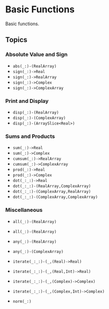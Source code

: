 # Basic Functions

Basic functions.

## Topics

### Absolute Value and Sign
- ``abs(_:)-(RealArray)``
- ``sign(_:)->Real``
- ``sign(_:)->RealArray``
- ``sign(_:)->Complex``
- ``sign(_:)->ComplexArray``

### Print and Display
- ``disp(_:)-(RealArray)``
- ``disp(_:)-(ComplexArray)``
- ``disp(_:)-(ArraySlice<Real>)``

### Sums and Products
- ``sum(_:)->Real``
- ``sum(_:)->Complex``
- ``cumsum(_:)->RealArray``
- ``cumsum(_:)->ComplexArray``
- ``prod(_:)->Real``
- ``prod(_:)->Complex``
- ``dot(_:_:)->Real``
- ``dot(_:_:)-(RealArray,ComplexArray)``
- ``dot(_:_:)-(ComplexArray,RealArray)``
- ``dot(_:_:)-(ComplexArray,ComplexArray)``

### Miscellaneous

- ``all(_:)-(RealArray)``
- ``all(_:)-(RealArray)``
- ``any(_:)-(RealArray)``
- ``any(_:)-(ComplexArray)``

- ``iterate(_:_:)-(_,(Real)->Real)``
- ``iterate(_:_:)-(_,(Real,Int)->Real)``
- ``iterate(_:_:)-(_,(Complex)->Complex)``
- ``iterate(_:_:)-(_,(Complex,Int)->Complex)``

- ``norm(_:)``

